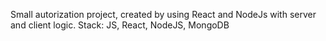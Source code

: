 Small autorization project, created by using React and NodeJs with server and client logic.
Stack: JS, React, NodeJS, MongoDB
